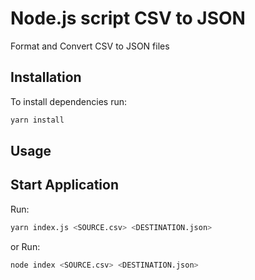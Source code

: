 # Node.js script CSV to JSON  

Format and Convert CSV to JSON files

## Installation

To install dependencies run:

```bash
yarn install
```

## Usage 

## Start Application

Run:

```bash
yarn index.js <SOURCE.csv> <DESTINATION.json>
```
or Run:

```bash
node index <SOURCE.csv> <DESTINATION.json>
```

